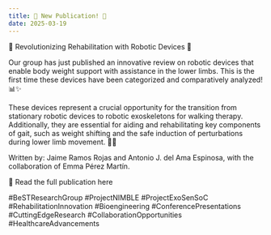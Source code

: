 ```yaml
---
title: 🌟 New Publication! 🌟
date: 2025-03-19
---
```


🚀 Revolutionizing Rehabilitation with Robotic Devices 🤖

<!--more-->

Our group has just published an innovative review on robotic devices that enable body weight support with assistance in the lower limbs. This is the first time these devices have been categorized and comparatively analyzed! 📊✨

These devices represent a crucial opportunity for the transition from stationary robotic devices to robotic exoskeletons for walking therapy. Additionally, they are essential for aiding and rehabilitating key components of gait, such as weight shifting and the safe induction of perturbations during lower limb movement. 🦿💪

Written by: Jaime Ramos Rojas and Antonio J. del Ama Espinosa, with the collaboration of Emma Pérez Martín.

🔗 Read the full publication here

#BeSTResearchGroup #ProjectNIMBLE #ProjectExoSenSoC #RehabilitationInnovation #Bioengineering #ConferencePresentations #CuttingEdgeResearch #CollaborationOpportunities #HealthcareAdvancements